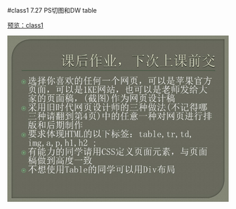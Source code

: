 #class1 7.27 PS切图和DW table

[预览：class1](http://htmlpreview.github.io/?https://github.com/ryuzheng/1ke-front-end-class-homework/blob/master/class1/class1.html)

![](https://raw.githubusercontent.com/ryuzheng/1ke-front-end-class-homework/master/class1/WEB%E5%89%8D%E7%AB%AF%E8%AF%BE%E7%A8%8B_%E7%AC%AC%E4%B8%80%E8%8A%82.jpg)